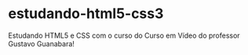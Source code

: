 # estudando-html5-css3
 Estudando HTML5 e CSS com o curso do Curso em Vídeo do professor Gustavo Guanabara!
